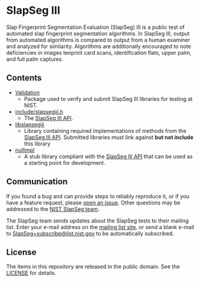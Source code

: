 SlapSeg III
===========

Slap Fingerprint Segmentation Evaluation (SlapSeg) III is a public test of
automated slap fingerprint segmentation algorithms. In SlapSeg III, output from
automated algorithms is compared to output from a human examiner and analyzed
for similarity. Algorithms are additionally encouraged to note deficiencies in
images tenprint card scans, identification flats, upper palm, and full palm
captures.

Contents
--------
 - [Validation]
   - Package used to verify and submit SlapSeg III libraries for testing at
     NIST.
 - [include/slapsegiii.h]
   - The [SlapSeg III API].
 - [libslapsegiii]
   - Library containing required implementations of methods from the
     [SlapSeg III API]. Submitted libraries must link against **but not
     include** this library
 - [nullimpl]
   - A stub library compliant with the [SlapSeg III API] that can be used as a
     starting point for development.

Communication
-------------
If you found a bug and can provide steps to reliably reproduce it, or if you
have a feature request, please [open an issue]. Other questions may be addressed
to the [NIST SlapSeg team](mailto:slapseg@nist.gov).

The SlapSeg team sends updates about the SlapSeg tests to their mailing list.
Enter your e-mail address on the [mailing list site], or send a blank e-mail to
SlapSeg+subscribe@list.nist.gov to be automatically subscribed.

License
-------
The items in this repository are released in the public domain. See the
[LICENSE] for details.

[Validation]: https://github.com/usnistgov/slapseg/blob/master/slapsegiii/validation/
[include/slapsegiii.h]: https://github.com/usnistgov/slapseg/blob/master/slapsegiii/include/slapsegiii.h
[libslapsegiii]: https://github.com/usnistgov/slapseg/blob/master/slapsegiii/libslapsegiii
[nullimpl]: https://github.com/usnistgov/slapseg/tree/master/slapsegiii/nullimpl
[SlapSeg III API]: https://pages.nist.gov/slapseg/doc/slapsegiii/api
[open an issue]: https://github.com/usnistgov/slapseg/issues
[mailing list site]: https://groups.google.com/a/list.nist.gov/forum/#!forum/slapseg/join
[LICENSE]: https://github.com/usnistgov/slapseg/blob/master/LICENSE.md
